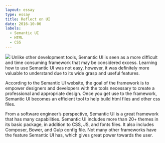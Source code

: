 ```yaml
---
layout: essay
type: essay
title: Reflect on UI
date: 2016-10-06
labels:
  - Semantic UI
  - HTML
  - CSS
---
```

<img class="ui tiny left circular floated image" src="http://semantic-ui.com/images/logo.png">
Unlike other development tools, Semantic UI is seen as a more difficult and time consuming framework that may be considered excess. Learning how to use Semantic UI was not easy, however, it was definitely more valuable to understand due to its wide grasp and useful features. 

According to the Semantic UI website, the goal of the framework is to empower designers and developers with the tools necessary to create a professional and appropriate design. Once you get use to the framework, Semantic UI becomes an efficient tool to help build html files and other css files.

From a software engineer’s perspective, Semantic UI is a great framework that has many capabilities. Semantic UI includes more than 20+ themes in its basic package, in addition to CSS, JS, and fonts files. It also includes Composer, Bower, and Gulp config file. Not many other frameworks have the feature Semantic UI has, which gives great power towards the user. 

